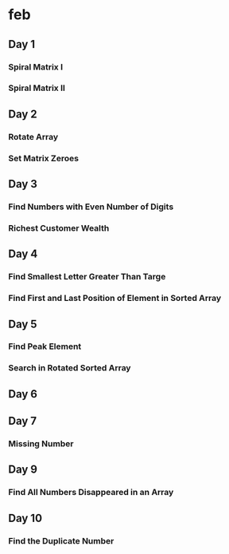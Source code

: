 # feb

## Day 1

### Spiral Matrix I
### Spiral Matrix II

## Day 2

### Rotate Array
### Set Matrix Zeroes

## Day 3

###  Find Numbers with Even Number of Digits 
###  Richest Customer Wealth

## Day 4

### Find Smallest Letter Greater Than Targe
### Find First and Last Position of Element in Sorted Array

## Day 5

### Find Peak Element
### Search in Rotated Sorted Array


## Day 6


## Day 7
### Missing Number


## Day 9
### Find All Numbers Disappeared in an Array

## Day 10
### Find the Duplicate Number
